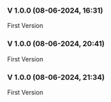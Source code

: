 
### V 1.0.0 (08-06-2024, 16:31)

First Version


### V 1.0.0 (08-06-2024, 20:41)

First Version


### V 1.0.0 (08-06-2024, 21:34)

First Version

